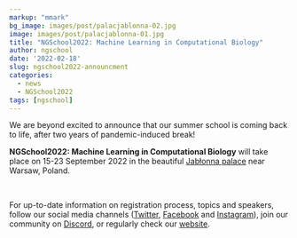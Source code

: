 ```yaml
---
markup: "mmark"
bg_image: images/post/palacjablonna-02.jpg
image: images/post/palacjablonna-01.jpg
title: "NGSchool2022: Machine Learning in Computational Biology"
author: ngschool
date: '2022-02-18'
slug: ngschool2022-announcment
categories:
  - news
  - NGSchool2022
tags: [ngschool]
---
```


We are beyond excited to announce that our summer school is coming back to life, after two years of pandemic-induced break! 

<b>NGSchool2022: Machine Learning in Computational Biology</b> will take place on 15-23 September 2022 in the beautiful <a href="https://www.palacjablonna.pl/index.php" target="blank">Jabłonna palace</a> near Warsaw, Poland.


<div class="row">
  <div class="col-md-4">
    <img class="img-responsive w-100" src="/images/post/palacjablonna-05.jpg" alt="">
  </div>
  <div class="col-md-4">
    <img class="img-responsive w-100" src="/images/post/palacjablonna-03.jpg" alt="">
  </div>
  <div class="col-md-4">
    <img class="img-responsive w-100" src="/images/post/palacjablonna-04.jpg" alt="">
  </div>
</div>

<br>

For up-to-date information on registration process, topics and speakers, follow our social media channels (<a href="https://twitter.com/NGSchoolEU" target="blank">Twitter</a>, <a href="https://www.facebook.com/NGSchool.eu/" target="blank">Facebook</a> and <a href="https://www.instagram.com/ngschooleu/" target="blank">Instagram</a>), join our community on <a href="https://discord.com/invite/MhNeqwR" target="blank">Discord</a>, or regularly check our <a href="/ngschool2022">website</a>.